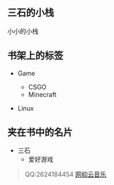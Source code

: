 <!-- .slide: data-background-image="https://cdn.jsdelivr.net/gh/hongtonyoo/hongtonyoo.github.io@master/image/foggy-window.jpg" , data-background-opacity="0.5"-->

## 三石的小栈

小小的小栈

<!-- .slide -->

## 书架上的标签

- Game
  - CSGO
  - Minecraft
 
- Linux

<!-- slide vertical=true -->
<!-- .slide: data-background-image="https://i.loli.net/2020/10/05/aMFu8h6bYET1gi4.jpg" , data-background-opacity="0.5"-->

## 夹在书中的名片

- 三石
   - 爱好游戏
> QQ:2624184454
> [网抑云音乐](https://music.163.com/#/user/home?id=342657478)

<!-- slide vertical=true -->

